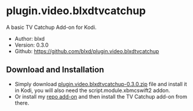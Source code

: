 # plugin.video.blxdtvcatchup
A basic TV Catchup Add-on for Kodi.

- Author: blxd
- Version: 0.3.0
- Github: https://github.com/blxd/plugin.video.blxdtvcatchup

## Download and Installation

- Simply download [plugin.video.blxdtvcatchup-0.3.0.zip](https://github.com/blxd/plugin.video.blxdtvcatchup/releases/download/v0.3.0/plugin.video.blxdtvcatchup-0.3.0.zip) file and install it in Kodi, you will also need the script.module.xbmcswift2 addon.
- Or install my [repo add-on](https://github.com/blxd/repository.blxd.plugins) and then install the TV Catchup add-on from there.  
